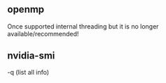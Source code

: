 #

## openmp
Once supported internal threading but it is no longer available/recommended! <br>

## nvidia-smi
-q (list all info)